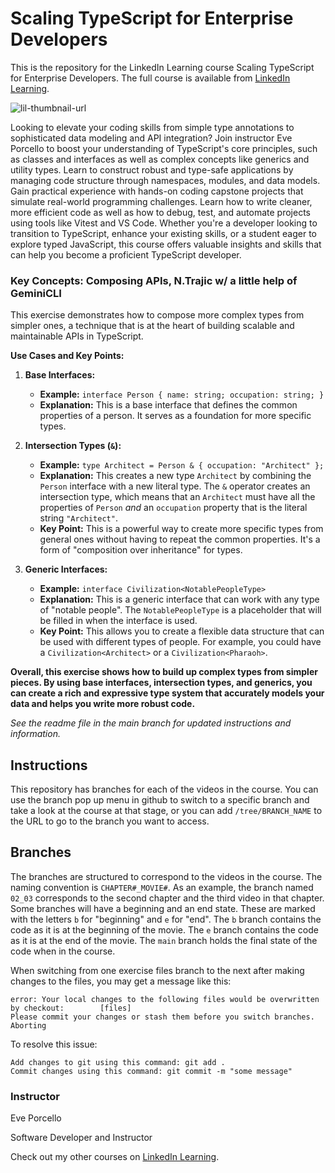# Scaling TypeScript for Enterprise Developers
This is the repository for the LinkedIn Learning course Scaling TypeScript for Enterprise Developers. The full course is available from [LinkedIn Learning][lil-course-url].

![lil-thumbnail-url]

Looking to elevate your coding skills from simple type annotations to sophisticated data modeling and API integration? Join instructor Eve Porcello to boost your understanding of TypeScript's core principles, such as classes and interfaces as well as complex concepts like generics and utility types. Learn to construct robust and type-safe applications by managing code structure through namespaces, modules, and data models. Gain practical experience with hands-on coding capstone projects that simulate real-world programming challenges. Learn how to write cleaner, more efficient code as well as how to debug, test, and automate projects using tools like Vitest and VS Code. Whether you're a developer looking to transition to TypeScript, enhance your existing skills, or a student eager to explore typed JavaScript, this course offers valuable insights and skills that can help you become a proficient TypeScript developer.

### Key Concepts: Composing APIs, N.Trajic w/ a little help of GeminiCLI

This exercise demonstrates how to compose more complex types from simpler ones, a technique that is at the heart of building scalable and maintainable APIs in TypeScript.

**Use Cases and Key Points:**

1.  **Base Interfaces:**
    *   **Example:** `interface Person { name: string; occupation: string; }`
    *   **Explanation:** This is a base interface that defines the common properties of a person. It serves as a foundation for more specific types.

2.  **Intersection Types (`&`):**
    *   **Example:** `type Architect = Person & { occupation: "Architect" };`
    *   **Explanation:** This creates a new type `Architect` by combining the `Person` interface with a new literal type. The `&` operator creates an intersection type, which means that an `Architect` must have all the properties of `Person` *and* an `occupation` property that is the literal string `"Architect"`.
    *   **Key Point:** This is a powerful way to create more specific types from general ones without having to repeat the common properties. It's a form of "composition over inheritance" for types.

3.  **Generic Interfaces:**
    *   **Example:** `interface Civilization<NotablePeopleType>`
    *   **Explanation:** This is a generic interface that can work with any type of "notable people". The `NotablePeopleType` is a placeholder that will be filled in when the interface is used.
    *   **Key Point:** This allows you to create a flexible data structure that can be used with different types of people. For example, you could have a `Civilization<Architect>` or a `Civilization<Pharaoh>`.

**Overall, this exercise shows how to build up complex types from simpler pieces. By using base interfaces, intersection types, and generics, you can create a rich and expressive type system that accurately models your data and helps you write more robust code.**

_See the readme file in the main branch for updated instructions and information._
## Instructions
This repository has branches for each of the videos in the course. You can use the branch pop up menu in github to switch to a specific branch and take a look at the course at that stage, or you can add `/tree/BRANCH_NAME` to the URL to go to the branch you want to access.

## Branches
The branches are structured to correspond to the videos in the course. The naming convention is `CHAPTER#_MOVIE#`. As an example, the branch named `02_03` corresponds to the second chapter and the third video in that chapter. 
Some branches will have a beginning and an end state. These are marked with the letters `b` for "beginning" and `e` for "end". The `b` branch contains the code as it is at the beginning of the movie. The `e` branch contains the code as it is at the end of the movie. The `main` branch holds the final state of the code when in the course.

When switching from one exercise files branch to the next after making changes to the files, you may get a message like this:

    error: Your local changes to the following files would be overwritten by checkout:        [files]
    Please commit your changes or stash them before you switch branches.
    Aborting

To resolve this issue:
	
    Add changes to git using this command: git add .
	Commit changes using this command: git commit -m "some message"

### Instructor

Eve Porcello

Software Developer and Instructor
                            

Check out my other courses on [LinkedIn Learning](https://www.linkedin.com/learning/instructors/eve-porcello?u=104).

[0]: # (Replace these placeholder URLs with actual course URLs)

[lil-course-url]: https://www.linkedin.com/learning/scaling-typescript-for-enterprise-developers
[lil-thumbnail-url]: https://media.licdn.com/dms/image/D560DAQEeMPcfs0dGbw/learning-public-crop_675_1200/0/1722894799475?e=2147483647&v=beta&t=tqgy75zFHsjx6sVjBHTQRFtRBCkxiKUy1vm04UfqGqg

